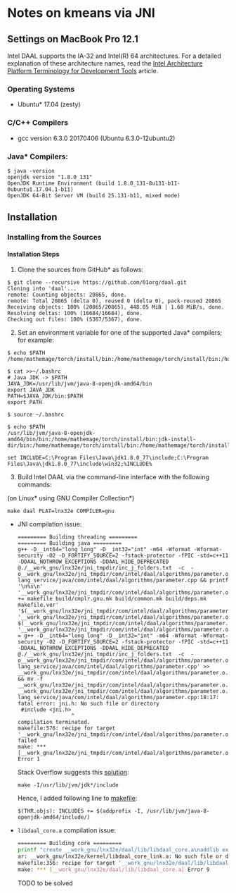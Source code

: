 # Notes on kmeans via JNI

## Settings on MacBook Pro 12.1
Intel DAAL supports the IA-32 and Intel(R) 64 architectures. For a detailed explanation of these architecture names, read the [Intel Architecture Platform Terminology for Development Tools](https://software.intel.com/en-us/articles/intel-architecture-platform-terminology-for-development-tools) article.

### Operating Systems
* Ubuntu* 17.04 (zesty)

### C/C++ Compilers
* gcc version 6.3.0 20170406 (Ubuntu 6.3.0-12ubuntu2)

### Java* Compilers:
```
$ java -version
openjdk version "1.8.0_131"
OpenJDK Runtime Environment (build 1.8.0_131-8u131-b11-0ubuntu1.17.04.1-b11)
OpenJDK 64-Bit Server VM (build 25.131-b11, mixed mode)
```

## Installation

### Installing from the Sources

#### Installation Steps
1. Clone the sources from GitHub* as follows:
```
$ git clone --recursive https://github.com/01org/daal.git
Cloning into 'daal'...
remote: Counting objects: 20865, done.
remote: Total 20865 (delta 0), reused 0 (delta 0), pack-reused 20865
Receiving objects: 100% (20865/20865), 448.05 MiB | 1.68 MiB/s, done.
Resolving deltas: 100% (16684/16684), done.
Checking out files: 100% (5367/5367), done.
```

2. Set an environment variable for one of the supported Java* compilers; for example:

```
$ echo $PATH
/home/mathemage/torch/install/bin:/home/mathemage/torch/install/bin:/home/mathemage/torch/install/bin:/home/mathemage/torch/install/bin:/home/mathemage/torch/install/bin:/home/mathemage/torch/install/bin:/usr/local/sbin:/usr/local/bin:/usr/sbin:/usr/bin:/sbin:/bin:/usr/games:/usr/local/games:/snap/bin:/snap/bin

$ cat >>~/.bashrc
# Java JDK -> $PATH
JAVA_JDK=/usr/lib/jvm/java-8-openjdk-amd64/bin
export JAVA_JDK
PATH=$JAVA_JDK/bin:$PATH
export PATH

$ source ~/.bashrc

$ echo $PATH
/usr/lib/jvm/java-8-openjdk-amd64/bin/bin:/home/mathemage/torch/install/bin:jdk-install-dir/bin:/home/mathemage/torch/install/bin:/home/mathemage/torch/install/bin:/home/mathemage/torch/install/bin:/home/mathemage/torch/install/bin:/home/mathemage/torch/install/bin:/home/mathemage/torch/install/bin:/home/mathemage/torch/install/bin:/usr/local/sbin:/usr/local/bin:/usr/sbin:/usr/bin:/sbin:/bin:/usr/games:/usr/local/games:/snap/bin:/snap/bin
```

```
set INCLUDE=C:\Program Files\Java\jdk1.8.0_77\include;C:\Program Files\Java\jdk1.8.0_77\include\win32;%INCLUDE%
```
        
3. Build Intel DAAL via the command-line interface with the following commands:
 
 (on Linux\* using GNU Compiler Collection\*)

```
make daal PLAT=lnx32e COMPILER=gnu
```
            
 * JNI compilation issue:
 
    ```
    ========= Building threading =========
    ========= Building java =========
    g++ -D__int64="long long" -D__int32="int" -m64 -Wformat -Wformat-security -O2 -D_FORTIFY_SOURCE=2 -fstack-protector -fPIC -std=c++11   -DDAAL_NOTHROW_EXCEPTIONS -DDAAL_HIDE_DEPRECATED @./__work_gnu/lnx32e/jni_tmpdir/inc_j_folders.txt  -c  -o__work_gnu/lnx32e/jni_tmpdir/com/intel/daal/algorithms/parameter.o lang_service/java/com/intel/daal/algorithms/parameter.cpp && printf '\n%s\n' '__work_gnu/lnx32e/jni_tmpdir/com/intel/daal/algorithms/parameter.o.mkdeps += makefile build/cmplr.gnu.mk build/common.mk build/deps.mk makefile.ver' '$(__work_gnu/lnx32e/jni_tmpdir/com/intel/daal/algorithms/parameter.o.mkdeps):' '__work_gnu/lnx32e/jni_tmpdir/com/intel/daal/algorithms/parameter.o: $(__work_gnu/lnx32e/jni_tmpdir/com/intel/daal/algorithms/parameter.o.mkdeps)' '__work_gnu/lnx32e/jni_tmpdir/com/intel/daal/algorithms/parameter.o.trigger = g++ -D__int64="long long" -D__int32="int" -m64 -Wformat -Wformat-security -O2 -D_FORTIFY_SOURCE=2 -fstack-protector -fPIC -std=c++11   -DDAAL_NOTHROW_EXCEPTIONS -DDAAL_HIDE_DEPRECATED @./__work_gnu/lnx32e/jni_tmpdir/inc_j_folders.txt  -c  -o__work_gnu/lnx32e/jni_tmpdir/com/intel/daal/algorithms/parameter.o lang_service/java/com/intel/daal/algorithms/parameter.cpp' >> __work_gnu/lnx32e/jni_tmpdir/com/intel/daal/algorithms/parameter.o.d.tmp && mv -f __work_gnu/lnx32e/jni_tmpdir/com/intel/daal/algorithms/parameter.o.d.tmp __work_gnu/lnx32e/jni_tmpdir/com/intel/daal/algorithms/parameter.o.d
    lang_service/java/com/intel/daal/algorithms/parameter.cpp:18:17: fatal error: jni.h: No such file or directory
     #include <jni.h>
                     ^
    compilation terminated.
    makefile:576: recipe for target '__work_gnu/lnx32e/jni_tmpdir/com/intel/daal/algorithms/parameter.o' failed
    make: *** [__work_gnu/lnx32e/jni_tmpdir/com/intel/daal/algorithms/parameter.o] Error 1
    ```
    
    Stack Overflow suggests this [solution](https://stackoverflow.com/questions/14529720/how-to-make-jni-h-be-found):

    ```commandline
    make -I/usr/lib/jvm/jdk*/include
    ```
    
    Hence, I added following line to [makefile](../makefile):
    
    ```
    $(THR.objs): INCLUDES += $(addprefix -I, /usr/lib/jvm/java-8-openjdk-amd64/include/)
    ```

 * `libdaal_core.a` compilation issue:
 
    ```bash
    ========= Building core =========
    printf "create __work_gnu/lnx32e/daal/lib/libdaal_core.a\naddlib externals/mklfpk/lnx/lib/intel64/libdaal_vmlipp_core.a\n addlib __work_gnu/lnx32e/kernel/libdaal_core_link.a\n\n\n\nsave\n" | ar -M && printf '\n%s\n' '__work_gnu/lnx32e/daal/lib/libdaal_core.a.mkdeps += makefile build/cmplr.gnu.mk build/common.mk build/deps.mk makefile.ver' '$(__work_gnu/lnx32e/daal/lib/libdaal_core.a.mkdeps):' '__work_gnu/lnx32e/daal/lib/libdaal_core.a: $(__work_gnu/lnx32e/daal/lib/libdaal_core.a.mkdeps)' '__work_gnu/lnx32e/daal/lib/libdaal_core.a.trigger = printf "create __work_gnu/lnx32e/daal/lib/libdaal_core.a\naddlib externals/mklfpk/lnx/lib/intel64/libdaal_vmlipp_core.a\n addlib __work_gnu/lnx32e/kernel/libdaal_core_link.a\n\n\n\nsave\n" | ar -M' >> __work_gnu/lnx32e/daal/lib/libdaal_core.a.d.tmp && mv -f __work_gnu/lnx32e/daal/lib/libdaal_core.a.d.tmp __work_gnu/lnx32e/daal/lib/libdaal_core.a.d
    ar: __work_gnu/lnx32e/kernel/libdaal_core_link.a: No such file or directory
    makefile:356: recipe for target '__work_gnu/lnx32e/daal/lib/libdaal_core.a' failed
    make: *** [__work_gnu/lnx32e/daal/lib/libdaal_core.a] Error 9
    ```

    TODO to be solved
